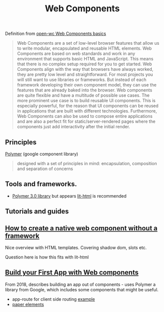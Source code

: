 ﻿---
title: Web Components
---
Definition from [open-wc Web Components basics](https://open-wc.org/codelabs/basics/web-components.html?index=/codelabs/#0)

> Web Components are a set of low-level browser features that allow us to write modular, encapsulated and reusable HTML elements. Web Components are based on web standards and work in any environment that supports basic HTML and JavaScript. This means that there is no complex setup required for you to get started.
> Web Components align with the way that browsers have always worked, they are pretty low level and straightforward. For most projects you will still want to use libraries or frameworks. But instead of each framework developing their own component model, they can use the features that are already baked into the browser.
> Web components are quite flexible and have a multitude of possible use cases. The more prominent use case is to build reusable UI components. This is especially powerful, for the reason that UI components can be reused in applications that are built with different technologies.
> Furthermore, Web Components can also be used to compose entire applications and are also a perfect fit for static/server-rendered pages where the components just add interactivity after the initial render.

## Principles

[Polymer](https://www.polymer-project.org/blog/routing) (google component library)
> designed with a set of principles in mind: encapsulation, composition and separation of concerns

## Tools and frameworks.

- [Polymer 3.0 library](https://polymer-library.polymer-project.org/3.0/docs/devguide/feature-overview) but appears [lit-html](https://43081j.com/2018/08/future-of-polymer) is recommended

## Tutorials and guides

## [How to create a native web component without a framework](https://www.thinktecture.com/en/web-components/native-web-components-without-framework/#how-to-style-your-web-component)

Nice overview with HTML templates. Covering shadow dom, slots etc.

Question here is how this fits with lit-html

## [Build your First App with Web components](https://auth0.com/blog/build-your-first-app-with-polymer-and-web-components/)

From 2018, describes building an app out of components - uses Polymer a library from Google, which includes some components that might be useful.

- app-route for client side routing [example](https://www.polymer-project.org/blog/routing)
- [paper elements](https://www.webcomponents.org/collection/PolymerElements/paper-elements)